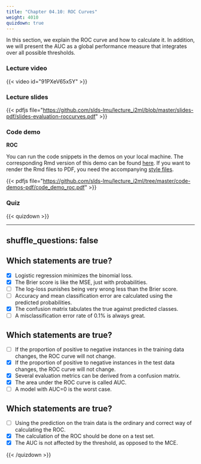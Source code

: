 ```yaml
---
title: "Chapter 04.10: ROC Curves"
weight: 4010
quizdown: true
---
```

In this section, we explain the ROC curve and how to calculate it. In addition, we will present the AUC as a global performance measure that integrates over all possible thresholds.

<!--more-->

### Lecture video

{{< video id="91PXeV65x5Y" >}}

### Lecture slides

{{< pdfjs file="https://github.com/slds-lmu/lecture_i2ml/blob/master/slides-pdf/slides-evaluation-roccurves.pdf" >}}

### Code demo

**ROC**

You can run the code snippets in the demos on your local machine. The corresponding Rmd version of this demo can be found [here](https://github.com/compstat-lmu/lecture_i2ml/blob/master/code-demos/code_demo_roc.Rmd). If you want to render the Rmd files to PDF, you need the accompanying [style files](https://github.com/compstat-lmu/lecture_i2ml/tree/master/style). 

{{< pdfjs file="https://github.com/slds-lmu/lecture_i2ml/tree/master/code-demos-pdf/code_demo_roc.pdf" >}}

### Quiz

{{< quizdown >}}

---
shuffle_questions: false
---

## Which statements are true? 

- [x] Logistic regression minimizes the binomial loss.
- [x] The Brier score is like the MSE, just with probabilities.
- [ ] The log-loss punishes being very wrong less than the Brier score.
- [ ] Accuracy and mean classification error are calculated using the predicted probabilities.
- [x] The confusion matrix tabulates the true against predicted classes.
- [ ] A misclassification error rate of 0.1% is always great.

## Which statements are true? 

- [ ] If the proportion of positive to negative instances in the training data changes, the ROC curve will not change.
- [x] If the proportion of positive to negative instances in the test data changes, the ROC curve will not change.
- [x] Several evaluation metrics can be derived from a confusion matrix.
- [x] The area under the ROC curve is called AUC.
- [ ] A model with AUC=0 is the worst case.

## Which statements are true? 

- [ ] Using the prediction on the train data is the ordinary and correct way of calculating the ROC.
- [x] The calculation of the ROC should be done on a test set.
- [x] The AUC is not affected by the threshold, as opposed to the MCE.

{{< /quizdown >}}
